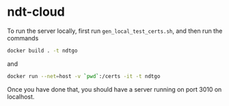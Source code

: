 # ndt-cloud

To run the server locally, first run `gen_local_test_certs.sh`, and then run the
commands
```bash
docker build . -t ndtgo
```
and
```bash
docker run --net=host -v `pwd`:/certs -it -t ndtgo
```

Once you have done that, you should have a server running on port 3010 on
localhost.
